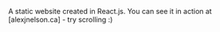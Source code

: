 A static website created in React.js. You can see it in action at [alexjnelson.ca] - try scrolling :)
